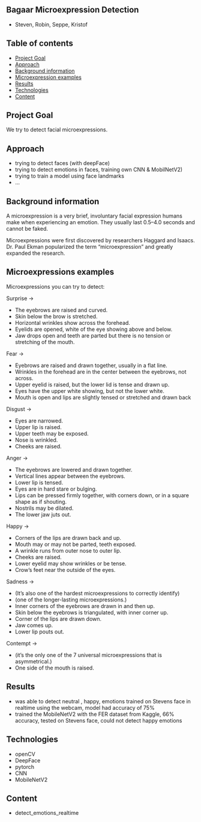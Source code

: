 ## Bagaar Microexpression Detection

- Steven, Robin, Seppe, Kristof

## Table of contents
* [Project Goal](#general-info)
* [Approach](#general-info)
* [Background information](#general-info)
* [Microexpression examples](#general-info)
* [Results](#results)
* [Technologies](#technologies)
* [Content](#content)

## Project Goal
We try to detect facial microexpressions.

## Approach
- trying to detect faces (with deepFace)
- trying to detect emotions in faces, training own CNN & MobilNetV2)
- trying to train a model using face landmarks
- ...

## Background information

A microexpression is a very brief, involuntary facial expression humans make when experiencing
an emotion. They usually last 0.5–4.0 seconds and cannot be faked.

Microexpressions were first discovered by researchers Haggard and Isaacs.
Dr. Paul Ekman popularized the term “microexpression” and greatly expanded the research.

## Microexpressions examples

Microexpressions you can try to detect:

Surprise ->
- The eyebrows are raised and curved.
- Skin below the brow is stretched.
- Horizontal wrinkles show across the forehead.
- Eyelids are opened, white of the eye showing above and below.
- Jaw drops open and teeth are parted but there is no tension or stretching of the mouth.

Fear ->
- Eyebrows are raised and drawn together, usually in a flat line.
- Wrinkles in the forehead are in the center between the eyebrows, not across.
- Upper eyelid is raised, but the lower lid is tense and drawn up.
- Eyes have the upper white showing, but not the lower white.
- Mouth is open and lips are slightly tensed or stretched and drawn back

Disgust ->
- Eyes are narrowed.
- Upper lip is raised.
- Upper teeth may be exposed.
- Nose is wrinkled.
- Cheeks are raised.

Anger ->
- The eyebrows are lowered and drawn together.
- Vertical lines appear between the eyebrows.
- Lower lip is tensed.
- Eyes are in hard stare or bulging.
- Lips can be pressed firmly together, with corners down, or in a square shape as if shouting.
- Nostrils may be dilated.
- The lower jaw juts out.

Happy ->
- Corners of the lips are drawn back and up.
- Mouth may or may not be parted, teeth exposed.
- A wrinkle runs from outer nose to outer lip.
- Cheeks are raised.
- Lower eyelid may show wrinkles or be tense.
- Crow’s feet near the outside of the eyes.

Sadness ->
- (It’s also one of the hardest microexpressions to correctly identify)
- (one of the longer-lasting microexpressions.)
- Inner corners of the eyebrows are drawn in and then up.
- Skin below the eyebrows is triangulated, with inner corner up.
- Corner of the lips are drawn down.
- Jaw comes up.
- Lower lip pouts out.

Contempt ->
- (it’s the only one of the 7 universal microexpressions that is asymmetrical.)
- One side of the mouth is raised.


## Results
- was able to detect neutral , happy, emotions trained on Stevens face in realtime using the webcam, model had accuracy of 75%
- trained the MobileNetV2 with the FER dataset from Kaggle, 66% accuracy, tested on Stevens face, could not detect happy emotions


## Technologies
- openCV
- DeepFace
- pytorch
- CNN
- MobileNetV2

	
## Content
- detect_emotions_realtime



















